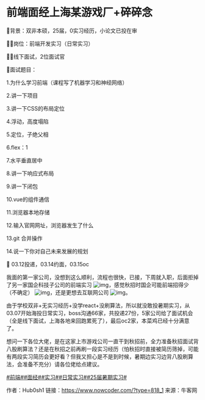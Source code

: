 # 前端面经上海某游戏厂+碎碎念

🪪背景：双非本硕，25届，0实习经历，小论文已投在审

🧑‍💻岗位：前端开发实习（日常实习）

👨‍💼线下面试，2位面试官

👥面试题目：

1.为什么学习前端（课程写了机器学习和神经网络）

2.讲一下项目

3.讲一下CSS的布局定位

4.浮动，高度塌陷

5.定位，子绝父相

6.flex：1

7.水平垂直居中

8.讲一下响应式布局

9.讲一下闭包

10.vue的组件通信

11.浏览器本地存储

12.输入官网网址，浏览器发生了什么

13.git 合并操作

14.说一下你对自己未来发展的规划

📅 03.12投递，03.14约面，03.15oc

​    我面的第一家公司，没想到这么顺利，流程也很快，已接，下周就入职，后面拒掉了另一家国企科技子公司的前端实习    ![img](D:/%E6%96%87%E4%BB%B6/typora%E5%9B%BE%E7%89%87/25C98751B489394CFB21CE09AE55BC97.png)，感觉秋招时国企可能前端招得少（不确定）    ![img](D:/%E6%96%87%E4%BB%B6/typora%E5%9B%BE%E7%89%87/30FBD0B5722D3B0321C71F01974629C5.png)，还是更想去互联网公司    ![img](D:/%E6%96%87%E4%BB%B6/typora%E5%9B%BE%E7%89%87/B0FC0CCC93C9C94C30C74CEE1D3E4F61.png)。

​    由于学校双非+无实习经历+没学react+没刷算法，所以就没敢投暑期实习，从03.07开始海投日常实习，boss沟通66家，共投递27份，5家公司给了面试机会（全是线下面试，上海各地来回跑累死了），最后oc2家，本菜鸡已经十分满意了。

​    想问一下各位大佬，是在这家上市游戏公司一直干到秋招前，全力准备秋招面试背八股刷算法？还是在秋招之前再刷一段实习经历（怕秋招时直接被简历筛掉，可能有两段实习简历会更好看？但我又担心是不是到时候，暑期边实习边背八股刷算法，会准备不充分）请各位佬给点建议。

[#前端#]()[#面经#]()[#实习#]()[#日常实习#]()[#25届暑期实习#]()



作者：Hub0sh1
链接：https://www.nowcoder.com/?type=818_1
来源：牛客网